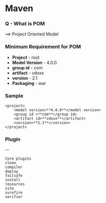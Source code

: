 # Maven

### Q - What is POM 
==> Project Oriented Model

### Minimum Requirement for POM 

- **Project** - root
- **Model Version** - 4.0.0
- **group id** - com
- **artifact** - vdoxx
- **version** - 2.1
- **Packaging** - war   

### Sample 

```
<project> 
    <model version>**4.0.0**</model version>
    <group id >**com**</group id>
    <artifact id>**vdoxx**</artifact>
    <version>**2.1**</version>
</project>
```


### Plugin
--
```
Core plugins
clean
compiler
deploy
failsafe
install
resources
site
surefire
verifier
```













